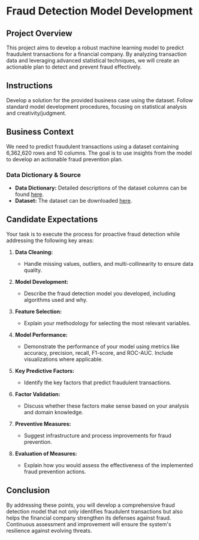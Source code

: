 # Fraud Detection Model Development

## Project Overview

This project aims to develop a robust machine learning model to predict fraudulent transactions for a financial company. By analyzing transaction data and leveraging advanced statistical techniques, we will create an actionable plan to detect and prevent fraud effectively.

## Instructions

Develop a solution for the provided business case using the dataset. Follow standard model development procedures, focusing on statistical analysis and creativity/judgment.

## Business Context

We need to predict fraudulent transactions using a dataset containing 6,362,620 rows and 10 columns. The goal is to use insights from the model to develop an actionable fraud prevention plan.

### Data Dictionary & Source
- **Data Dictionary:** Detailed descriptions of the dataset columns can be found [here](https://drive.google.com/uc?id=1VQ-HAm0oHbv0GmDKP2iqqFNc5aI91OLn&export=download).
- **Dataset:** The dataset can be downloaded [here](https://drive.google.com/uc?export=download&confirm=6gh6&id=1VNpyNkGxHdskfdTNRSjjyNa5qC9u0JyV).

## Candidate Expectations

Your task is to execute the process for proactive fraud detection while addressing the following key areas:

1. **Data Cleaning:**
   - Handle missing values, outliers, and multi-collinearity to ensure data quality.

2. **Model Development:**
   - Describe the fraud detection model you developed, including algorithms used and why.

3. **Feature Selection:**
   - Explain your methodology for selecting the most relevant variables.

4. **Model Performance:**
   - Demonstrate the performance of your model using metrics like accuracy, precision, recall, F1-score, and ROC-AUC. Include visualizations where applicable.

5. **Key Predictive Factors:**
   - Identify the key factors that predict fraudulent transactions.

6. **Factor Validation:**
   - Discuss whether these factors make sense based on your analysis and domain knowledge.

7. **Preventive Measures:**
   - Suggest infrastructure and process improvements for fraud prevention.

8. **Evaluation of Measures:**
   - Explain how you would assess the effectiveness of the implemented fraud prevention actions.

## Conclusion

By addressing these points, you will develop a comprehensive fraud detection model that not only identifies fraudulent transactions but also helps the financial company strengthen its defenses against fraud. Continuous assessment and improvement will ensure the system's resilience against evolving threats.
